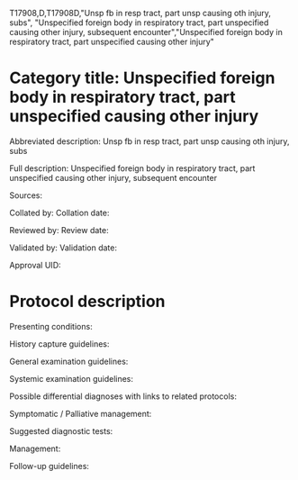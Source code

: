 T17908,D,T17908D,"Unsp fb in resp tract, part unsp causing oth injury, subs", "Unspecified foreign body in respiratory tract, part unspecified causing other injury, subsequent encounter","Unspecified foreign body in respiratory tract, part unspecified causing other injury"
# Category title: Unspecified foreign body in respiratory tract, part unspecified causing other injury

Abbreviated description: Unsp fb in resp tract, part unsp causing oth injury, subs

Full description: Unspecified foreign body in respiratory tract, part unspecified causing other injury, subsequent encounter

Sources:

Collated by:
Collation date:

Reviewed by:
Review date:

Validated by:
Validation date:

Approval UID:

# Protocol description

Presenting conditions:

History capture guidelines:

General examination guidelines:

Systemic examination guidelines:

Possible differential diagnoses with links to related protocols:

Symptomatic / Palliative management:

Suggested diagnostic tests:

Management:

Follow-up guidelines:
